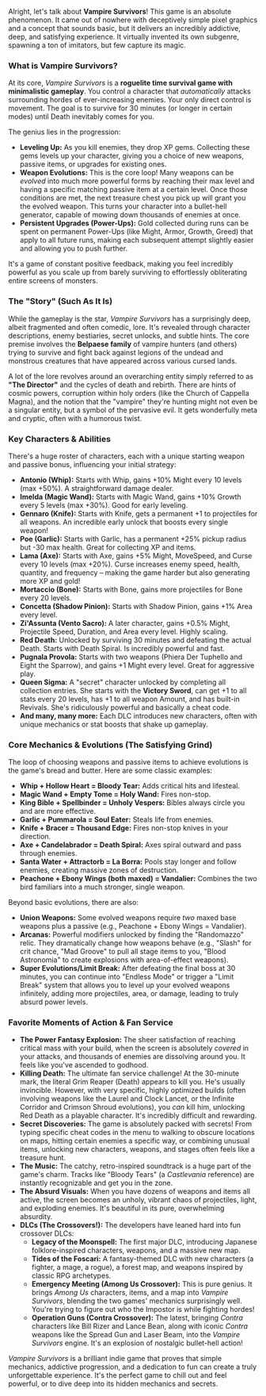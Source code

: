 Alright, let's talk about **Vampire Survivors**! This game is an absolute phenomenon. It came out of nowhere with deceptively simple pixel graphics and a concept that sounds basic, but it delivers an incredibly addictive, deep, and satisfying experience. It virtually invented its own subgenre, spawning a ton of imitators, but few capture its magic.

### What is Vampire Survivors?

At its core, *Vampire Survivors* is a **roguelite time survival game with minimalistic gameplay**. You control a character that *automatically* attacks surrounding hordes of ever-increasing enemies. Your only direct control is movement. The goal is to survive for 30 minutes (or longer in certain modes) until Death inevitably comes for you.

The genius lies in the progression:
* **Leveling Up:** As you kill enemies, they drop XP gems. Collecting these gems levels up your character, giving you a choice of new weapons, passive items, or upgrades for existing ones.
* **Weapon Evolutions:** This is the core loop! Many weapons can be *evolved* into much more powerful forms by reaching their max level and having a specific matching passive item at a certain level. Once those conditions are met, the next treasure chest you pick up will grant you the evolved weapon. This turns your character into a bullet-hell generator, capable of mowing down thousands of enemies at once.
* **Persistent Upgrades (Power-Ups):** Gold collected during runs can be spent on permanent Power-Ups (like Might, Armor, Growth, Greed) that apply to all future runs, making each subsequent attempt slightly easier and allowing you to push further.

It's a game of constant positive feedback, making you feel incredibly powerful as you scale up from barely surviving to effortlessly obliterating entire screens of monsters.

### The "Story" (Such As It Is)

While the gameplay is the star, *Vampire Survivors* has a surprisingly deep, albeit fragmented and often comedic, lore. It's revealed through character descriptions, enemy bestiaries, secret unlocks, and subtle hints. The core premise involves the **Belpaese family** of vampire hunters (and others) trying to survive and fight back against legions of the undead and monstrous creatures that have appeared across various cursed lands.

A lot of the lore revolves around an overarching entity simply referred to as **"The Director"** and the cycles of death and rebirth. There are hints of cosmic powers, corruption within holy orders (like the Church of Cappella Magna), and the notion that the "vampire" they're hunting might not even be a singular entity, but a symbol of the pervasive evil. It gets wonderfully meta and cryptic, often with a humorous twist.

### Key Characters & Abilities

There's a huge roster of characters, each with a unique starting weapon and passive bonus, influencing your initial strategy:

* **Antonio (Whip):** Starts with Whip, gains +10% Might every 10 levels (max +50%). A straightforward damage dealer.
* **Imelda (Magic Wand):** Starts with Magic Wand, gains +10% Growth every 5 levels (max +30%). Good for early leveling.
* **Gennaro (Knife):** Starts with Knife, gets a permanent +1 to projectiles for all weapons. An incredible early unlock that boosts every single weapon!
* **Poe (Garlic):** Starts with Garlic, has a permanent +25% pickup radius but -30 max health. Great for collecting XP and items.
* **Lama (Axe):** Starts with Axe, gains +5% Might, MoveSpeed, and Curse every 10 levels (max +20%). Curse increases enemy speed, health, quantity, and frequency – making the game harder but also generating more XP and gold!
* **Mortaccio (Bone):** Starts with Bone, gains more projectiles for Bone every 20 levels.
* **Concetta (Shadow Pinion):** Starts with Shadow Pinion, gains +1% Area every level.
* **Zi'Assunta (Vento Sacro):** A later character, gains +0.5% Might, Projectile Speed, Duration, and Area every level. Highly scaling.
* **Red Death:** Unlocked by surviving 30 minutes and defeating the actual Death. Starts with Death Spiral. Is incredibly powerful and fast.
* **Pugnala Provola:** Starts with two weapons (Phiera Der Tuphello and Eight the Sparrow), and gains +1 Might every level. Great for aggressive play.
* **Queen Sigma:** A "secret" character unlocked by completing all collection entries. She starts with the **Victory Sword**, can get +1 to all stats every 20 levels, has +1 to all weapon Amount, and has built-in Revivals. She's ridiculously powerful and basically a cheat code.
* **And many, many more:** Each DLC introduces new characters, often with unique mechanics or stat boosts that shake up gameplay.

### Core Mechanics & Evolutions (The Satisfying Grind)

The loop of choosing weapons and passive items to achieve evolutions is the game's bread and butter. Here are some classic examples:

* **Whip + Hollow Heart = Bloody Tear:** Adds critical hits and lifesteal.
* **Magic Wand + Empty Tome = Holy Wand:** Fires non-stop.
* **King Bible + Spellbinder = Unholy Vespers:** Bibles always circle you and are more effective.
* **Garlic + Pummarola = Soul Eater:** Steals life from enemies.
* **Knife + Bracer = Thousand Edge:** Fires non-stop knives in your direction.
* **Axe + Candelabrador = Death Spiral:** Axes spiral outward and pass through enemies.
* **Santa Water + Attractorb = La Borra:** Pools stay longer and follow enemies, creating massive zones of destruction.
* **Peachone + Ebony Wings (both maxed) = Vandalier:** Combines the two bird familiars into a much stronger, single weapon.

Beyond basic evolutions, there are also:

* **Union Weapons:** Some evolved weapons require *two* maxed base weapons plus a passive (e.g., Peachone + Ebony Wings = Vandalier).
* **Arcanas:** Powerful modifiers unlocked by finding the "Randomazzo" relic. They dramatically change how weapons behave (e.g., "Slash" for crit chance, "Mad Groove" to pull all stage items to you, "Blood Astronomia" to create explosions with area-of-effect weapons).
* **Super Evolutions/Limit Break:** After defeating the final boss at 30 minutes, you can continue into "Endless Mode" or trigger a "Limit Break" system that allows you to level up your evolved weapons infinitely, adding more projectiles, area, or damage, leading to truly absurd power levels.

### Favorite Moments of Action & Fan Service

* **The Power Fantasy Explosion:** The sheer satisfaction of reaching critical mass with your build, when the screen is absolutely *covered* in your attacks, and thousands of enemies are dissolving around you. It feels like you've ascended to godhood.
* **Killing Death:** The ultimate fan service challenge! At the 30-minute mark, the literal Grim Reaper (Death) appears to kill you. He's usually invincible. However, with very specific, highly optimized builds (often involving weapons like the Laurel and Clock Lancet, or the Infinite Corridor and Crimson Shroud evolutions), you *can* kill him, unlocking Red Death as a playable character. It's incredibly difficult and rewarding.
* **Secret Discoveries:** The game is absolutely packed with secrets! From typing specific cheat codes in the menu to walking to obscure locations on maps, hitting certain enemies a specific way, or combining unusual items, unlocking new characters, weapons, and stages often feels like a treasure hunt.
* **The Music:** The catchy, retro-inspired soundtrack is a huge part of the game's charm. Tracks like "Bloody Tears" (a *Castlevania* reference) are instantly recognizable and get you in the zone.
* **The Absurd Visuals:** When you have dozens of weapons and items all active, the screen becomes an unholy, vibrant chaos of projectiles, light, and exploding enemies. It's beautiful in its pure, overwhelming absurdity.
* **DLCs (The Crossovers!):** The developers have leaned hard into fun crossover DLCs:
    * **Legacy of the Moonspell:** The first major DLC, introducing Japanese folklore-inspired characters, weapons, and a massive new map.
    * **Tides of the Foscari:** A fantasy-themed DLC with new characters (a fighter, a mage, a rogue), a forest map, and weapons inspired by classic RPG archetypes.
    * **Emergency Meeting (Among Us Crossover):** This is pure genius. It brings *Among Us* characters, items, and a map into *Vampire Survivors*, blending the two games' mechanics surprisingly well. You're trying to figure out who the Impostor is while fighting hordes!
    * **Operation Guns (Contra Crossover):** The latest, bringing *Contra* characters like Bill Rizer and Lance Bean, along with iconic *Contra* weapons like the Spread Gun and Laser Beam, into the *Vampire Survivors* engine. It's an explosion of nostalgic bullet-hell action!

*Vampire Survivors* is a brilliant indie game that proves that simple mechanics, addictive progression, and a dedication to fun can create a truly unforgettable experience. It's the perfect game to chill out and feel powerful, or to dive deep into its hidden mechanics and secrets.